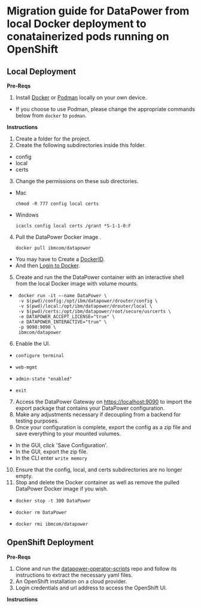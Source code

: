 # Migration guide for DataPower from local Docker deployment to conatainerized pods running on OpenShift

## Local Deployment

**Pre-Reqs**

1. Install [Docker](https://docs.docker.com/get-docker/) or [Podman](https://podman.io/getting-started/installation) locally on your own device.
  - If you choose to use Podman, please change the appropriate commands below from `docker` to `podman`.

**Instructions**

1. Create a folder for the project.
2. Create the following subdirectories inside this folder.
  - config
  - local
  - certs
3. Change the permissions on these sub directories.
  - Mac 
    ```
    chmod -R 777 config local certs
    ```
  - Windows 
    ```
    icacls config local certs /grant *S-1-1-0:F
    ```
4. Pull the DataPower Docker image .
   ```
   docker pull ibmcom/datapower
   ```
  - You may have to Create a [DockerID](https://hub.docker.com/).
  - And then [Login to Docker](https://docs.docker.com/engine/reference/commandline/login/).
5. Create and run the the DataPower container with an interactive shell from the local Docker image with volume mounts.
  - ```
     docker run -it –-name DataPower \
     -v $(pwd)/config:/opt/ibm/datapower/drouter/config \
     -v $(pwd)/local:/opt/ibm/datapower/drouter/local \
     -v $(pwd)/certs:/opt/ibm/datapower/root/secure/usrcerts \
     -e DATAPOWER_ACCEPT_LICENSE="true" \
     -e DATAPOWER_INTERACTIVE="true" \
     -p 9090:9090 \
     ibmcom/datapower
     ```
6. Enable the UI.
  - ```
    configure terminal
    ```
  - ```
    web-mgmt
    ```
  - ```
    admin-state "enabled"
    ```
  - ```
    exit
    ```
7. Access the DataPower Gateway on [https://localhost:9090](https://localhost:9090) to import the export package that contains your DataPower configuration.
8. Make any adjustments necessary if decoupling from a backend for testing purposes.
9. Once your configuration is complete, export the config as a zip file and save everything to your mounted volumes.
  - In the GUI, click 'Save Configuration'.
  - In the GUI, export the zip file.
  - In the CLI enter ```write memory```
10. Ensure that the config, local, and certs subdirectories are no longer empty.
11. Stop and delete the Docker container as well as remove the pulled DataPower Docker image if you wish.
  - ```
    docker stop -t 300 DataPower
    ```
  - ```
    docker rm DataPower
    ```
  - ```
    docker rmi ibmcom/datapower
    ```

## OpenShift Deployment

**Pre-Reqs**

1. Clone and run the [datapower-operator-scripts](https://github.com/DataPower-on-Azure/datapower-operator-scripts) repo and follow its instructions to extract the necessary yaml files.
2. An OpenShift installation on a cloud provider.
2. Login credentials and url address to access the OpenShift UI.

**Instructions**
